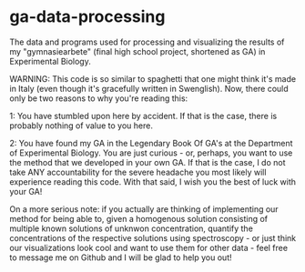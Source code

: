 # ga-data-processing
The data and programs used for processing and visualizing the results of my "gymnasiearbete" (final high school project, shortened as GA) in Experimental Biology.

WARNING: This code is so similar to spaghetti that one might think it's made in Italy (even though it's gracefully written in Swenglish). Now, there could only be two reasons to why you're reading this:

1: You have stumbled upon here by accident. If that is the case, there is probably nothing of value to you here.

2: You have found my GA in the Legendary Book Of GA's at the Department of Experimental Biology. You are just curious - or, perhaps, you want to use the method that we developed in your own GA. If that is the case, I do not take ANY accountability for the severe headache you most likely will experience reading this code. With that said, I wish you the best of luck with your GA! 

On a more serious note: if you actually are thinking of implementing our method for being able to, given a homogenous solution consisting of multiple known solutions of unknwon concentration, quantify the concentrations of the respective solutions using spectroscopy - or just think our visualizations look cool and want to use them for other data - feel free to message me on Github and I will be glad to help you out!
